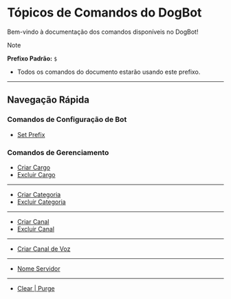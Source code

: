 # Tópicos de Comandos do DogBot

Bem-vindo à documentação dos comandos disponíveis no DogBot!


> [!NOTE]
> **Prefixo Padrão:** `$`
> * Todos os comandos do documento estarão usando este prefixo.

---

## Navegação Rápida

### Comandos de Configuração de Bot
* [Set Prefix](setprefix.md)

### Comandos de Gerenciamento
* [Criar Cargo](criarcargo.md)
* [Excluir Cargo](excluircargo.md)
---
* [Criar Categoria](criarcategoria.md)
* [Excluir Categoria](excluircategoria.md)
---
* [Criar Canal](criarcanal.md)
* [Excluir Canal](excluircanal.md)
---
* [Criar Canal de Voz](criarcanalvoz.md)
---
* [Nome Servidor](nomeservidor.md)
---
* [Clear | Purge](clear.md)